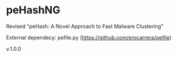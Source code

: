 # peHashNG 
Revised  "peHash: A Novel Approach to Fast Malware Clustering"

External dependecy: pefile.py   (https://github.com/erocarrera/pefile)

v.1.0.0
  
